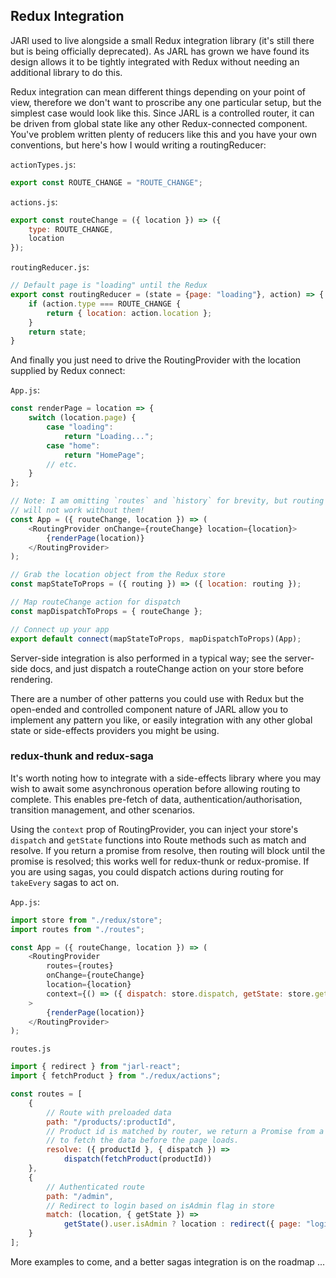 ## Redux Integration

JARl used to live alongside a small Redux integration library (it's still there but is being officially deprecated). As JARL has grown we have found its design allows it to be tightly integrated with Redux without needing an additional library to do this.

Redux integration can mean different things depending on your point of view, therefore we don't want to proscribe any one particular setup, but the simplest case would look like this. Since JARL is a controlled router, it can be driven from global state like any other Redux-connected component. You've problem written plenty of reducers like this and you have your own conventions, but here's how I would writing a routingReducer:

`actionTypes.js`:

```js
export const ROUTE_CHANGE = "ROUTE_CHANGE";
```

`actions.js`:

```js
export const routeChange = ({ location }) => ({
    type: ROUTE_CHANGE,
    location
});
```

`routingReducer.js`:

```js
// Default page is "loading" until the Redux
export const routingReducer = (state = {page: "loading"}, action) => {
    if (action.type === ROUTE_CHANGE {
        return { location: action.location };
    }
    return state;
}
```

And finally you just need to drive the RoutingProvider with the location supplied by Redux connect:

`App.js`:

```js
const renderPage = location => {
    switch (location.page) {
        case "loading":
            return "Loading...";
        case "home":
            return "HomePage";
        // etc.
    }
};

// Note: I am omitting `routes` and `history` for brevity, but routing
// will not work without them!
const App = ({ routeChange, location }) => (
    <RoutingProvider onChange={routeChange} location={location}>
        {renderPage(location)}
    </RoutingProvider>
);

// Grab the location object from the Redux store
const mapStateToProps = ({ routing }) => ({ location: routing });

// Map routeChange action for dispatch
const mapDispatchToProps = { routeChange };

// Connect up your app
export default connect(mapStateToProps, mapDispatchToProps)(App);
```

Server-side integration is also performed in a typical way; see the server-side docs, and just dispatch a routeChange action on your store before rendering.

There are a number of other patterns you could use with Redux but the open-ended and controlled component nature of JARL allow you to implement any pattern you like, or easily integration with any other global state or side-effects providers you might be using.

### redux-thunk and redux-saga

It's worth noting how to integrate with a side-effects library where you may wish to await some asynchronous operation before allowing routing to complete. This enables pre-fetch of data, authentication/authorisation, transition management, and other scenarios.

Using the `context` prop of RoutingProvider, you can inject your store's `dispatch` and `getState` functions into Route methods such as match and resolve. If you return a promise from resolve, then routing will block until the promise is resolved; this works well for redux-thunk or redux-promise. If you are using sagas, you could dispatch actions during routing for `takeEvery` sagas to act on.

`App.js`:

```js
import store from "./redux/store";
import routes from "./routes";

const App = ({ routeChange, location }) => (
    <RoutingProvider
        routes={routes}
        onChange={routeChange}
        location={location}
        context={() => ({ dispatch: store.dispatch, getState: store.getState })}
    >
        {renderPage(location)}
    </RoutingProvider>
);
```

`routes.js`

```js
import { redirect } from "jarl-react";
import { fetchProduct } from "./redux/actions";

const routes = [
    {
        // Route with preloaded data
        path: "/products/:productId",
        // Product id is matched by router, we return a Promise from a thunk
        // to fetch the data before the page loads.
        resolve: ({ productId }, { dispatch }) =>
            dispatch(fetchProduct(productId))
    },
    {
        // Authenticated route
        path: "/admin",
        // Redirect to login based on isAdmin flag in store
        match: (location, { getState }) =>
            getState().user.isAdmin ? location : redirect({ page: "login" })
    }
];
```

More examples to come, and a better sagas integration is on the roadmap ...
